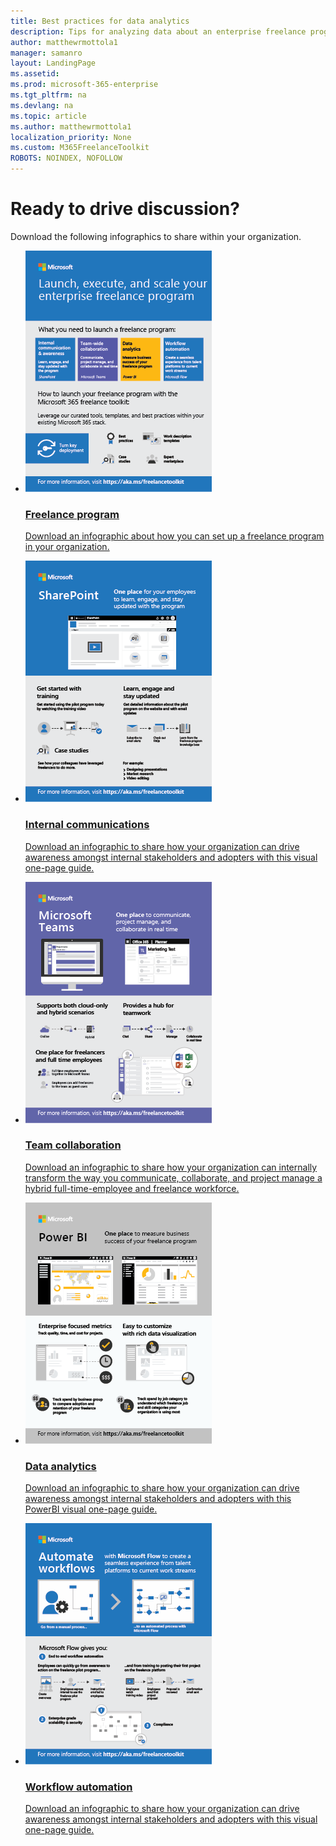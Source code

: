 ```yaml
---
title: Best practices for data analytics
description: Tips for analyzing data about an enterprise freelance program. 
author: matthewrmottola1
manager: samanro
layout: LandingPage
ms.assetid: 
ms.prod: microsoft-365-enterprise
ms.tgt_pltfrm: na
ms.devlang: na
ms.topic: article
ms.author: matthewrmottola1
localization_priority: None 
ms.custom: M365FreelanceToolkit
ROBOTS: NOINDEX, NOFOLLOW
---
```

Ready to drive discussion?
=================================

Download the following infographics to share within your organization.


<ul class="panelContent cardsW">
    <li>
        <a href="media/M365-FreelanceToolkit-TearSheet-FreelanceProgram.pdf">
        <div class="cardSize">
            <div class="cardPadding">
                <div class="card">
                    <div class="cardImageOuter">
                        <div class="cardImage">
                            <img src="media/thumbnail-M365-FreelanceToolkit-TearSheet-FreelanceProgram.png" alt="Freelance program infographic" />
                        </div>
                    </div>
                    <div class="cardText">
                        <h3>Freelance program</h3>
                        <p>Download an infographic about how you can set up a freelance program in your organization.</p>
                    </div>
                </div>
            </div>
        </div>
        </a>
    </li>
    <li>
        <a href="media/M365-FreelanceToolkit-TearSheet-InternalCommunications.pdf">
        <div class="cardSize">
            <div class="cardPadding">
                <div class="card">
                    <div class="cardImageOuter">
                        <div class="cardImage">
                            <img src="media/thumbnail-M365-FreelanceToolkit-TearSheet-InternalCommunication.png" alt="Internal communications infographic" />
                        </div>
                    </div>
                    <div class="cardText">
                        <h3>Internal communications</h3>
                        <p>Download an infographic to share how your organization can drive awareness amongst internal stakeholders and adopters with this visual one-page guide.</p>
                    </div>
                </div>
            </div>
        </div>
        </a>
    </li>
    <li>
        <a href="media/M365-FreelanceToolkit-TearSheet-TeamCollaboration.pdf">
        <div class="cardSize">
            <div class="cardPadding">
                <div class="card">
                    <div class="cardImageOuter">
                        <div class="cardImage">
                            <img src="media/thumbnail_M365-FreelanceToolkit-TearSheet-TeamCollaboration.png" alt="Team collaboration infographic" />
                        </div>
                    </div>
                    <div class="cardText">
                        <h3>Team collaboration</h3>
                        <p>Download an infographic to share how your organization can internally transform the way you communicate, collaborate, and project manage a hybrid full-time-employee and freelance workforce.</p>
                    </div>
                </div>
            </div>
        </div>
        </a>
    </li>
    <li>
        <a href="media/M365-FreelanceToolkit-TearSheet-DataAnalytics.pdf">
        <div class="cardSize">
            <div class="cardPadding">
                <div class="card">
                    <div class="cardImageOuter">
                        <div class="cardImage">
                            <img src="media/thumbnail-M365-FreelanceToolkit-TearSheet-DataAnalytics.png" alt="Data analytics infographic" />
                        </div>
                    </div>
                    <div class="cardText">
                        <h3>Data analytics</h3>
                        <p>Download an infographic to share how your organization can drive awareness amongst internal stakeholders and adopters with this PowerBI visual one-page guide.</p>
                    </div>
                </div>
            </div>
        </div>
        </a>
    </li>
    <li>
        <a href="media/M365-FreelanceToolkit-TearSheet-WorkFlowAutomation.pdf">
        <div class="cardSize">
            <div class="cardPadding">
                <div class="card">
                    <div class="cardImageOuter">
                        <div class="cardImage">
                            <img src="media/thumbnail-M365-FreelanceToolkit-TearSheet-WorkFlowAutomation.png" alt="Workflow automation infographic" />
                        </div>
                    </div>
                    <div class="cardText">
                        <h3>Workflow automation</h3>
                        <p>Download an infographic to share how your organization can drive awareness amongst internal stakeholders and adopters with this visual one-page guide.</p>
                    </div>
                </div>
            </div>
        </div>
        </a>
    </li>
</ul>